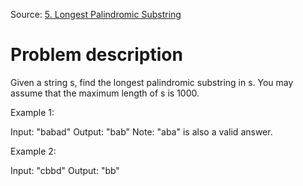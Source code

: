 Source: [5. Longest Palindromic Substring](https://leetcode.com/problems/longest-palindromic-substring/)

# Problem description

Given a string s, find the longest palindromic substring in s. You may assume that the maximum length of s is 1000.

Example 1:

Input: "babad"
Output: "bab"
Note: "aba" is also a valid answer.

Example 2:

Input: "cbbd"
Output: "bb"
